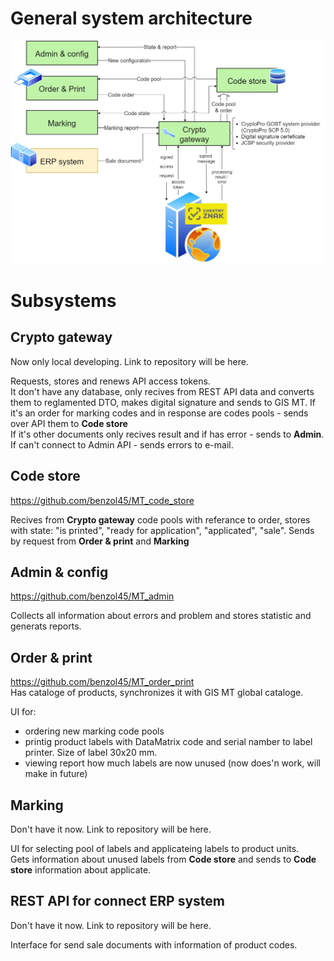 # General system architecture 
![general](https://github.com/benzol45/MT_general/blob/main/v1.jpg)

# Subsystems 
## Crypto gateway 
Now only local developing. Link to repository will be here. 
 
Requests, stores and renews API access tokens.  
It don't have any database, only recives from REST API data and converts them to reglamented DTO, makes digital signature and sends to GIS MT. 
If it's an order for marking codes and in response are codes pools - sends over API them to **Code store**  
If it's other documents only recives result and if has error - sends to **Admin**. If can't connect to Admin API - sends errors to e-mail. 
 
## Code store
https://github.com/benzol45/MT_code_store  

Recives from **Crypto gateway** code pools with referance to order, stores with state: "is printed", "ready for application", "applicated", "sale". Sends by request from **Order & print** and **Marking**  
 
## Admin & config  
https://github.com/benzol45/MT_admin  
 
Collects all information about errors and problem and stores statistic and generats reports.  
 
## Order & print  
https://github.com/benzol45/MT_order_print   
Has cataloge of products, synchronizes it with GIS MT global cataloge.
 
UI for:
* ordering new marking code pools  
* printig product labels with DataMatrix code and serial namber to label printer. Size of label 30x20 mm.  
* viewing report how much labels are now unused (now does'n work, will make in future)  

## Marking  
Don't have it now. Link to repository will be here. 

UI for selecting pool of labels and applicateing labels to product units.  
Gets information about unused labels from **Code store** and sends to **Code store** information about applicate.  

## REST API for connect ERP system  
Don't have it now. Link to repository will be here. 

Interface for send sale documents with information of product codes.




  
 

